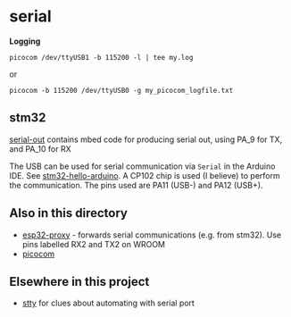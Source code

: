 # serial

**Logging**
```
picocom /dev/ttyUSB1 -b 115200 -l | tee my.log
```
or
```
picocom -b 115200 /dev/ttyUSB0 -g my_picocom_logfile.txt
```


## stm32

[serial-out](https://ide.mbed.com/compiler/#nav:/serial-out;) contains mbed code for producing serial out, using PA_9 for TX, and PA_10 for RX

The USB can be used for serial communication via `Serial` in the Arduino IDE. See
[stm32-hello-arduino](stm32-hello-arduino). A CP102 chip is used (I believe) to
perform the communication.
The pins used are PA11 (USB-) and PA12 (USB+).

## Also in this directory

* [esp32-proxy](esp32-proxy) - forwards serial communications (e.g. from stm32). Use pins labelled RX2 and TX2 on WROOM
* [picocom](picocom.md)

## Elsewhere in this project

* [stty](../0clock/0clock-1) for clues about automating with serial port
